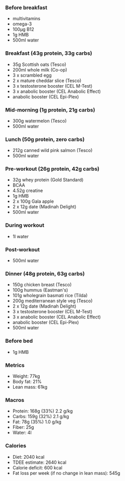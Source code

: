 ### Before breakfast

- multivitamins
- omega-3
- 100μg B12
- 1g HMB
- 500ml water

### Breakfast (43g protein, 33g carbs)

- 35g Scottish oats (Tesco)
- 200ml whole milk (Co-op)
- 3 x scrambled egg
- 2 x mature cheddar slice (Tesco)
- 3 x testosterone booster (CEL M-Test)
- 3 x anabolic booster (CEL Anabolic Effect)
- anabolic booster (CEL Epi-Plex)

### Mid-morning (1g protein, 21g carbs)

- 300g watermelon (Tesco)
- 500ml water

### Lunch (50g protein, zero carbs)

- 212g canned wild pink salmon (Tesco)
- 500ml water

### Pre-workout (26g protein, 42g carbs)

- 32g whey protein (Gold Standard)
- BCAA
- 4.52g creatine
- 1g HMB
- 2 x 100g Gala apple
- 2 x 12g date (Madinah Delight)
- 500ml water

### During workout

- 1l water

### Post-workout

- 500ml water

### Dinner (48g protein, 63g carbs)

- 150g chicken breast (Tesco)
- 100g hummus (Eastman's)
- 101g wholegrain basmati rice (Tilda)
- 200g mediterranean style veg (Tesco)
- 2 x 12g date (Madinah Delight)
- 3 x testosterone booster (CEL M-Test)
- 3 x anabolic booster (CEL Anabolic Effect)
- anabolic booster (CEL Epi-Plex)
- 500ml water

### Before bed

- 1g HMB

### Metrics

- Weight: 77kg
- Body fat: 21%
- Lean mass: 61kg

### Macros

- Protein: 168g (33%) 2.2 g/kg
- Carbs: 159g (32%) 2.1 g/kg
- Fat: 78g (35%) 1.0 g/kg
- Fiber: 25g
- Water: 4l

### Calories

- Diet: 2040 kcal
- TDEE estimate: 2640 kcal
- Calorie deficit: 600 kcal
- Fat loss per week (if no change in lean mass): 545g